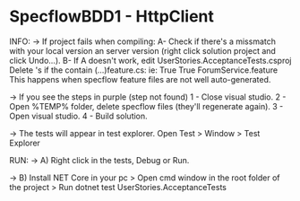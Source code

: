 # SpecflowBDD1 - HttpClient

INFO:
-> If project fails when compiling:
	A- Check if there's a missmatch with your local version an server version (right click solution project and click Undo...).
	B- If A doesn't work, edit UserStories.AcceptanceTests.csproj Delete <ItemGroup>'s if the contain (...)feature.cs:
		ie:
		<ItemGroup>
			<Compile Update="Features\ForumService\ForumService.feature.cs">
			  <DesignTime>True</DesignTime>
			  <AutoGen>True</AutoGen>
			  <DependentUpon>ForumService.feature</DependentUpon>
			</Compile>
		</ItemGroup>
		This happens when specflow feature files are not well auto-generated.

-> If you see the steps in purple (step not found)
	1 - Close visual studio.
	2 - Open %TEMP% folder, delete specflow files (they'll regenerate again).
	3 - Open visual studio.
	4 - Build solution.
	
-> The tests will appear in test explorer. Open Test > Window > Test Explorer

RUN:
-> A) Right click in the tests, Debug or Run.

-> B) Install NET Core in your pc > Open cmd window in the root folder of the project > Run dotnet test UserStories.AcceptanceTests
